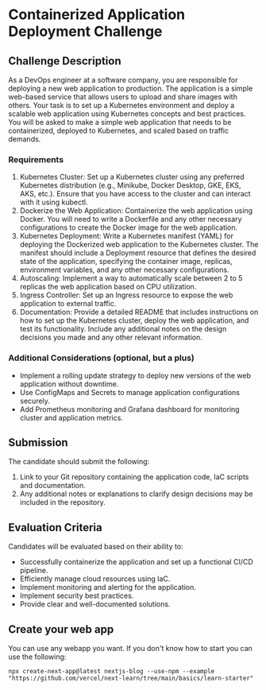 # Containerized Application Deployment Challenge

## Challenge Description
As a DevOps engineer at a software company, you are responsible for deploying a new web application to production. The application is a simple web-based service that allows users to upload and share images with others. Your task is to set up a Kubernetes environment and deploy a scalable web application using Kubernetes concepts and best practices. You will be asked to make a simple web application that needs to be containerized, deployed to Kubernetes, and scaled based on traffic demands.

### Requirements
1. Kubernetes Cluster: Set up a Kubernetes cluster using any preferred Kubernetes distribution (e.g., Minikube, Docker Desktop, GKE, EKS, AKS, etc.). Ensure that you have access to the cluster and can interact with it using kubectl.
2. Dockerize the Web Application: Containerize the web application using Docker. You will need to write a Dockerfile and any other necessary configurations to create the Docker image for the web application.
3. Kubernetes Deployment: Write a Kubernetes manifest (YAML) for deploying the Dockerized web application to the Kubernetes cluster. The manifest should include a Deployment resource that defines the desired state of the application, specifying the container image, replicas, environment variables, and any other necessary configurations.
4. Autoscaling: Implement a way to automatically scale between 2 to 5 replicas the web application based on CPU utilization.
5. Ingress Controller: Set up an Ingress resource to expose the web application to external traffic. 
6. Documentation: Provide a detailed README that includes instructions on how to set up the Kubernetes cluster, deploy the web application, and test its functionality. Include any additional notes on the design decisions you made and any other relevant information.

### Additional Considerations (optional, but a plus)
- Implement a rolling update strategy to deploy new versions of the web application without downtime.
- Use ConfigMaps and Secrets to manage application configurations securely.
- Add Prometheus monitoring and Grafana dashboard for monitoring cluster and application metrics.

## Submission
The candidate should submit the following:
1. Link to your Git repository containing the application code, IaC scripts and documentation.
2. Any additional notes or explanations to clarify design decisions may be included in the repository.

## Evaluation Criteria
Candidates will be evaluated based on their ability to:
- Successfully containerize the application and set up a functional CI/CD pipeline.
- Efficiently manage cloud resources using IaC.
- Implement monitoring and alerting for the application.
- Implement security best practices.
- Provide clear and well-documented solutions.

## Create your web app
You can use any webapp you want. If you don't know how to start you can use the following:

`npx create-next-app@latest nextjs-blog --use-npm --example 
"https://github.com/vercel/next-learn/tree/main/basics/learn-starter"`
